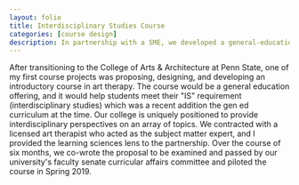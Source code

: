 ```yaml
---
layout: folio
title: Interdisciplinary Studies Course
categories: [course design]
description: In partnership with a SME, we developed a general-education interdisciplinary studies course.
---
```


After transitioning to the College of Arts & Architecture at Penn State, one of my first course projects was proposing, designing, and developing an introductory course in art therapy. The course would be a general education offering, and it would help students meet their "IS" requirement (interdisciplinary studies) which was a recent addition the gen ed curriculum at the time. Our college is uniquely positioned to provide interdisciplinary perspectives on an array of topics. 
We contracted with a licensed art therapist who acted as the subject matter expert, and I provided the learning sciences lens to the partnership. Over the course of six months, we co-wrote the proposal to be examined and passed by our university's faculty senate curricular affairs committee and piloted the course in Spring 2019. 
